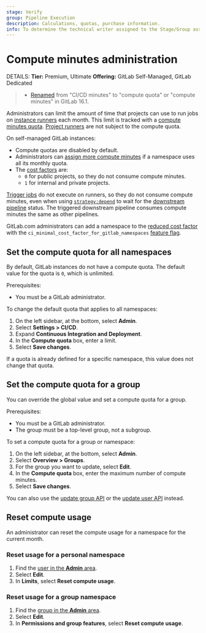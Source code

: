 ```yaml
---
stage: Verify
group: Pipeline Execution
description: Calculations, quotas, purchase information.
info: To determine the technical writer assigned to the Stage/Group associated with this page, see https://handbook.gitlab.com/handbook/product/ux/technical-writing/#assignments
---
```


# Compute minutes administration

DETAILS:
**Tier:** Premium, Ultimate
**Offering:** GitLab Self-Managed, GitLab Dedicated

> - [Renamed](https://gitlab.com/groups/gitlab-com/-/epics/2150) from "CI/CD minutes" to "compute quota" or "compute minutes" in GitLab 16.1.

Administrators can limit the amount of time that projects can use to run jobs on
[instance runners](../../ci/runners/runners_scope.md#instance-runners) each month. This limit
is tracked with a [compute minutes quota](../../ci/pipelines/compute_minutes.md).
[Project runners](../../ci/runners/runners_scope.md#project-runners) are not subject to the compute quota.

On self-managed GitLab instances:

- Compute quotas are disabled by default.
- Administrators can [assign more compute minutes](#set-the-compute-quota-for-a-group)
  if a namespace uses all its monthly quota.
- The [cost factors](../../ci/pipelines/compute_minutes.md#cost-factor) are:
  - `0` for public projects, so they do not consume compute minutes.
  - `1` for internal and private projects.

[Trigger jobs](../../ci/yaml/index.md#trigger) do not execute on runners, so they do not
consume compute minutes, even when using [`strategy:depend`](../../ci/yaml/index.md#triggerstrategy)
to wait for the [downstream pipeline](../../ci/pipelines/downstream_pipelines.md) status.
The triggered downstream pipeline consumes compute minutes the same as other pipelines.

GitLab.com administrators can add a namespace to the [reduced cost factor](../../ci/pipelines/compute_minutes.md#reduce-compute-quota-usage)
with the `ci_minimal_cost_factor_for_gitlab_namespaces` [feature flag](../../administration/feature_flags.md).

## Set the compute quota for all namespaces

By default, GitLab instances do not have a compute quota. The default value for the quota is `0`,
which is unlimited.

Prerequisites:

- You must be a GitLab administrator.

To change the default quota that applies to all namespaces:

1. On the left sidebar, at the bottom, select **Admin**.
1. Select **Settings > CI/CD**.
1. Expand **Continuous Integration and Deployment**.
1. In the **Compute quota** box, enter a limit.
1. Select **Save changes**.

If a quota is already defined for a specific namespace, this value does not change that quota.

## Set the compute quota for a group

You can override the global value and set a compute quota for a group.

Prerequisites:

- You must be a GitLab administrator.
- The group must be a top-level group, not a subgroup.

To set a compute quota for a group or namespace:

1. On the left sidebar, at the bottom, select **Admin**.
1. Select **Overview > Groups**.
1. For the group you want to update, select **Edit**.
1. In the **Compute quota** box, enter the maximum number of compute minutes.
1. Select **Save changes**.

You can also use the [update group API](../../api/groups.md#update-group-attributes) or the
[update user API](../../api/users.md#modify-a-user) instead.

## Reset compute usage

An administrator can reset the compute usage for a namespace for the current month.

### Reset usage for a personal namespace

1. Find the [user in the **Admin** area](../admin_area.md#administering-users).
1. Select **Edit**.
1. In **Limits**, select **Reset compute usage**.

### Reset usage for a group namespace

1. Find the [group in the **Admin** area](../admin_area.md#administering-groups).
1. Select **Edit**.
1. In **Permissions and group features**, select **Reset compute usage**.
